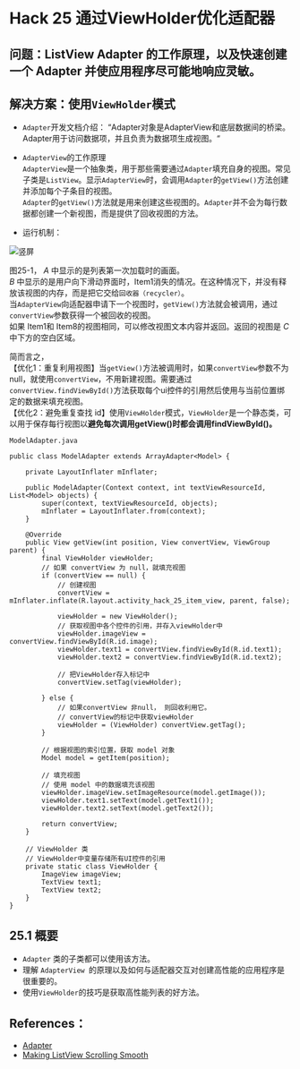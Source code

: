 # Hack 25 通过ViewHolder优化适配器
## 问题：ListView Adapter 的工作原理，以及快速创建一个 Adapter 并使应用程序尽可能地响应灵敏。
## 解决方案：使用`ViewHolder`模式

- `Adapter`开发文档介绍： “Adapter对象是AdapterView和底层数据间的桥梁。Adapter用于访问数据项，并且负责为数据项生成视图。“ 

- `AdapterView`的工作原理     
`AdapterView`是一个抽象类，用于那些需要通过`Adapter`填充自身的视图。常见子类是`ListView`。显示`AdapterView`时，会调用`Adapter`的`getView()`方法创建并添加每个子条目的视图。    
`Adapter`的`getView()`方法就是用来创建这些视图的。`Adapter`并不会为每行数据都创建一个新视图，而是提供了回收视图的方法。     

- 运行机制：     

![竖屏](https://yingvickycao.github.io/img/android/AndroidHacks/hack_25_1.jpg)

图25-1， *A* 中显示的是列表第一次加载时的画面。    
*B* 中显示的是用户向下滑动界面时，Item1消失的情况。在这种情况下，并没有释放该视图的内存，而是把它交给`回收器（recycler）`。      
当`AdapterView`向适配器申请下一个视图时，`getView()`方法就会被调用，通过`convertView`参数获得一个被回收的视图。    
如果 Item1和 Item8的视图相同，可以修改视图文本内容并返回。返回的视图是 *C*中下方的空白区域。    
    
简而言之，   
【优化1：重复利用视图】当`getView()`方法被调用时，如果`convertView`参数不为null，就使用`convertView`，不用新建视图。需要通过`convertView.findViewById()`方法获取每个ui控件的引用然后使用与当前位置绑定的数据来填充视图。          
【优化2：避免重复查找 id】使用`ViewHolder`模式，`ViewHolder`是一个静态类，可以用于保存每行视图以**避免每次调用getView()时都会调用findViewById()。**    


`ModelAdapter.java`   
```
public class ModelAdapter extends ArrayAdapter<Model> {

    private LayoutInflater mInflater;

    public ModelAdapter(Context context, int textViewResourceId, List<Model> objects) {
        super(context, textViewResourceId, objects);
        mInflater = LayoutInflater.from(context);
    }

    @Override
    public View getView(int position, View convertView, ViewGroup parent) {
        final ViewHolder viewHolder;
        // 如果 convertView 为 null，就填充视图
        if (convertView == null) {
            // 创建视图
            convertView = mInflater.inflate(R.layout.activity_hack_25_item_view, parent, false);

            viewHolder = new ViewHolder();
            // 获取视图中各个控件的引用，并存入viewHolder中
            viewHolder.imageView = convertView.findViewById(R.id.image);
            viewHolder.text1 = convertView.findViewById(R.id.text1);
            viewHolder.text2 = convertView.findViewById(R.id.text2);

            // 把ViewHolder存入标记中
            convertView.setTag(viewHolder);

        } else {
            // 如果convertView 非null， 则回收利用它。
            // convertView的标记中获取viewHolder
            viewHolder = (ViewHolder) convertView.getTag();
        }

        // 根据视图的索引位置，获取 model 对象
        Model model = getItem(position);

        // 填充视图
        // 使用 model 中的数据填充该视图
        viewHolder.imageView.setImageResource(model.getImage());
        viewHolder.text1.setText(model.getText1());
        viewHolder.text2.setText(model.getText2());

        return convertView;
    }

    // ViewHolder 类
    // ViewHolder中变量存储所有UI控件的引用
    private static class ViewHolder {
        ImageView imageView;
        TextView text1;
        TextView text2;
    }
}
```

## 25.1 概要    
- `Adapter` 类的子类都可以使用该方法。    
- 理解 `AdapterView `的原理以及如何与适配器交互对创建高性能的应用程序是很重要的。     
- 使用`ViewHolder`的技巧是获取高性能列表的好方法。    

## References：
- [Adapter](https://developer.android.google.cn/reference/android/widget/Adapter.html)
- [Making ListView Scrolling Smooth](https://developer.android.google.cn/training/improving-layouts/smooth-scrolling.html)